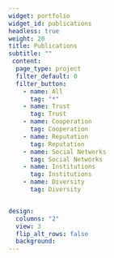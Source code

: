 ```yaml
---
widget: portfolio
widget_id: publications
headless: true
weight: 20
title: Publications
subtitle: ""
 content:
  page_type: project
  filter_default: 0
  filter_button:
    - name: All
      tag: "*"
    - name: Trust 
      tag: Trust
    - name: Cooperation
      tag: Cooperation
    - name: Reputation 
      tag: Reputation
    - name: Social Networks 
      tag: Social Networks
    - name: Institutions
      tag: Institutions
    - name: Diversity
      tag: Diversity


design:
  columns: "2"
  view: 3
  flip_alt_rows: false
  background:
---
```

